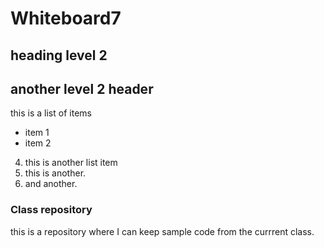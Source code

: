 # Whiteboard7

## heading level 2

## another level 2 header

this is a list of items
* item 1
* item 2


4. this is another list item
4. this is another.
4. and another.


### Class repository

this is a repository where I can keep sample code from the currrent class.
